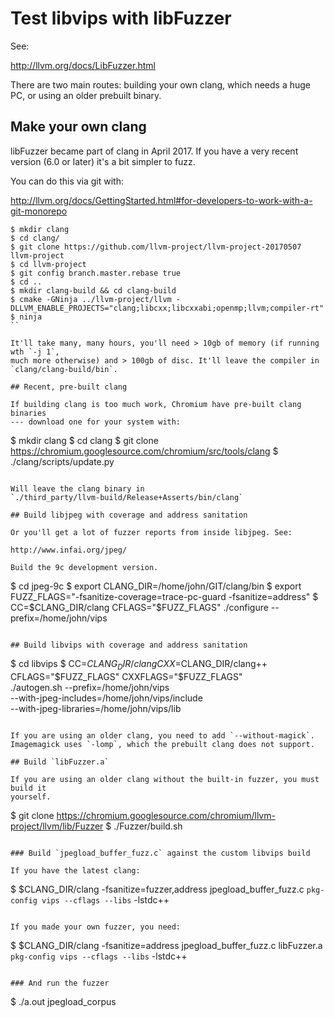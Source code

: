 # Test libvips with libFuzzer

See:

http://llvm.org/docs/LibFuzzer.html

There are two main routes: building your own clang, which needs a huge PC, or
using an older prebuilt binary.

## Make your own clang

libFuzzer became part of clang in April 2017. If you have a very recent version
(6.0 or later) it's a bit simpler to fuzz. 

You can do this via git with:

http://llvm.org/docs/GettingStarted.html#for-developers-to-work-with-a-git-monorepo

```
$ mkdir clang
$ cd clang/
$ git clone https://github.com/llvm-project/llvm-project-20170507 llvm-project
$ cd llvm-project
$ git config branch.master.rebase true
$ cd ..
$ mkdir clang-build && cd clang-build
$ cmake -GNinja ../llvm-project/llvm -DLLVM_ENABLE_PROJECTS="clang;libcxx;libcxxabi;openmp;llvm;compiler-rt"
$ ninja 
``

It'll take many, many hours, you'll need > 10gb of memory (if running wth `-j 1`,
much more otherwise) and > 100gb of disc. It'll leave the compiler in
`clang/clang-build/bin`.

## Recent, pre-built clang

If building clang is too much work, Chromium have pre-built clang binaries
--- download one for your system with:

```
$ mkdir clang
$ cd clang
$ git clone https://chromium.googlesource.com/chromium/src/tools/clang
$ ./clang/scripts/update.py
```

Will leave the clang binary in
`./third_party/llvm-build/Release+Asserts/bin/clang`

## Build libjpeg with coverage and address sanitation

Or you'll get a lot of fuzzer reports from inside libjpeg. See:

http://www.infai.org/jpeg/

Build the 9c development version.

```
$ cd jpeg-9c
$ export CLANG_DIR=/home/john/GIT/clang/bin
$ export FUZZ_FLAGS="-fsanitize-coverage=trace-pc-guard -fsanitize=address"
$ CC=$CLANG_DIR/clang CFLAGS="$FUZZ_FLAGS" ./configure --prefix=/home/john/vips 
```

## Build libvips with coverage and address sanitation

```
$ cd libvips
$ CC=$CLANG_DIR/clang CXX=$CLANG_DIR/clang++ \
    CFLAGS="$FUZZ_FLAGS" CXXFLAGS="$FUZZ_FLAGS" \
    ./autogen.sh --prefix=/home/john/vips \
        --with-jpeg-includes=/home/john/vips/include \
        --with-jpeg-libraries=/home/john/vips/lib
```

If you are using an older clang, you need to add `--without-magick`.
Imagemagick uses `-lomp`, which the prebuilt clang does not support.

## Build `libFuzzer.a`

If you are using an older clang without the built-in fuzzer, you must build it
yourself. 

```
$ git clone https://chromium.googlesource.com/chromium/llvm-project/llvm/lib/Fuzzer
$ ./Fuzzer/build.sh  
```

### Build `jpegload_buffer_fuzz.c` against the custom libvips build

If you have the latest clang:

```
$ $CLANG_DIR/clang -fsanitize=fuzzer,address jpegload_buffer_fuzz.c `pkg-config vips --cflags --libs` -lstdc++
```

If you made your own fuzzer, you need:

```
$ $CLANG_DIR/clang -fsanitize=address jpegload_buffer_fuzz.c libFuzzer.a `pkg-config vips --cflags --libs` -lstdc++
```

### And run the fuzzer

```
$ ./a.out jpegload_corpus
```

